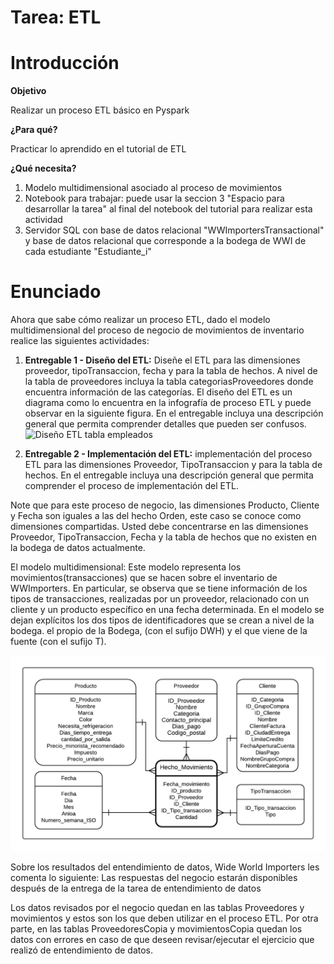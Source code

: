 # Tarea: ETL

# Introducción

**Objetivo**

Realizar un proceso ETL básico en Pyspark

**¿Para qué?**

Practicar lo aprendido en el tutorial de ETL

**¿Qué necesita?**

1. Modelo multidimensional asociado al proceso de movimientos
2. Notebook para trabajar: puede usar la seccion 3 "Espacio para desarrollar la tarea" al final del notebook del tutorial para realizar esta actividad
5. Servidor SQL con base de datos relacional "WWImportersTransactional" y base de datos relacional que corresponde a la bodega de WWI de cada estudiante "Estudiante_i"

# Enunciado
Ahora que sabe cómo realizar un proceso ETL, dado el modelo multidimensional del proceso de negocio de movimientos de inventario realice las siguientes actividades:
1. **Entregable 1 - Diseño del ETL:** Diseñe el ETL para las dimensiones proveedor, tipoTransaccion, fecha y para la tabla de hechos. A nivel de la tabla de proveedores incluya la tabla categoriasProveedores donde encuentra información de las categorías. El diseño del ETL es un diagrama como lo encuentra en la infografía de proceso ETL y puede observar en la siguiente figura. En el entregable incluya una descripción general que permita comprender detalles que pueden ser confusos.  
![Diseño ETL tabla empleados](Img/DiseñoETL.PNG)

3. **Entregable 2 - Implementación del ETL:** implementación del proceso ETL para las dimensiones Proveedor, TipoTransaccion y para la tabla de hechos. En el entregable incluya una descripción general que permita comprender el proceso de implementación del ETL.

Note que para este proceso de negocio, las dimensiones Producto, Cliente y Fecha son iguales a las del hecho Orden, este caso se conoce como dimensiones compartidas. Usted debe concentrarse en las dimensiones Proveedor, TipoTransaccion, Fecha y la tabla de hechos que no existen en la bodega de datos actualmente.

El modelo multidimensional: Este modelo representa los movimientos(transacciones) que se hacen sobre el inventario de WWImporters. En particular, se observa que se tiene información de los tipos de transacciones, realizadas por un proveedor, relacionado con un cliente y un producto específico en una fecha determinada. En el modelo se dejan explícitos los dos tipos de identificadores que se crean a nivel de la bodega. el propio de la Bodega, (con el sufijo DWH) y el que viene de la fuente (con el sufijo T).

![Modelo movimientos](Img/Modelo%20movimiento.png)

Sobre los resultados del entendimiento de datos, Wide World Importers les comenta lo siguiente:
Las respuestas del negocio estarán disponibles después de la entrega de la tarea de entendimiento de datos

Los datos revisados por el negocio quedan en las tablas Proveedores y movimientos y estos son los que deben utilizar en el proceso ETL. Por otra parte, en las tablas ProveedoresCopia y movimientosCopia quedan los datos con errores en caso de que deseen revisar/ejecutar el ejercicio que realizó de entendimiento de datos.
